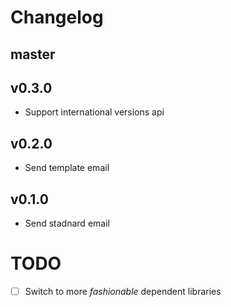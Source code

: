 # Changelog

## master

## v0.3.0

* Support international versions api

## v0.2.0

* Send template email

## v0.1.0

* Send stadnard email

# TODO

- [ ] Switch to more *fashionable* dependent libraries

